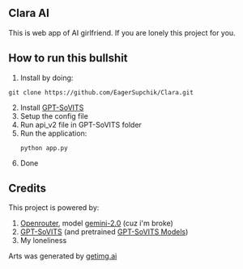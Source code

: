 ## Clara AI
This is web app of AI girlfriend. If you are lonely this project for you.


## How to run this bullshit
1. Install by doing:
  ```
  git clone https://github.com/EagerSupchik/Clara.git
  ```
2. Install [GPT-SoVITS](https://github.com/RVC-Boss/GPT-SoVITS.git)
3. Setup the config file
4. Run api_v2 file in GPT-SoVITS folder
5. Run the application:
   ```
   python app.py
   ```
6. Done

## Credits
This project is powered by:
1. [Openrouter](https://openrouter.ai/), model [gemini-2.0](https://openrouter.ai/google/gemini-2.0-flash-lite-preview-02-05:free) (cuz i'm broke)
2. [GPT-SoVITS](https://github.com/RVC-Boss/GPT-SoVITS.git) (and pretrained [GPT-SoVITS Models](https://huggingface.co/lj1995/GPT-SoVITS))
3. My loneliness

Arts was generated by [getimg.ai](getimg.ai)
